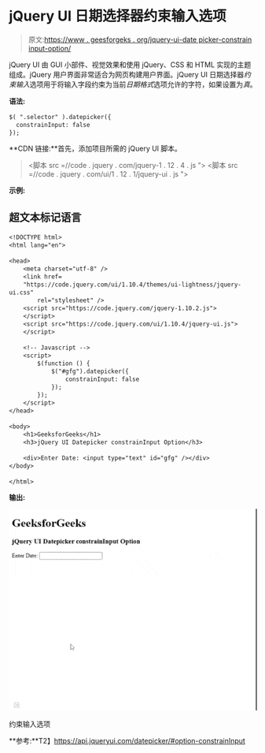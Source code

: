 # jQuery UI 日期选择器约束输入选项

> 原文:[https://www . geesforgeks . org/jquery-ui-date picker-constrain input-option/](https://www.geeksforgeeks.org/jquery-ui-datepicker-constraininput-option/)

jQuery UI 由 GUI 小部件、视觉效果和使用 jQuery、CSS 和 HTML 实现的主题组成。jQuery 用户界面非常适合为网页构建用户界面。jQuery UI 日期选择器*约束输入*选项用于将输入字段约束为当前*日期格式*选项允许的字符，如果设置为*真*。

**语法:**

```
$( ".selector" ).datepicker({
  constrainInput: false
});
```

**CDN 链接:**首先，添加项目所需的 jQuery UI 脚本。

> <link rel="”stylesheet”" href="”//code.jquery.com/ui/1.12.1/themes/smoothness/jquery-ui.css”">
> <脚本 src =//code . jquery . com/jquery-1 . 12 . 4 . js "></脚本>
> <脚本 src =//code . jquery . com/ui/1 . 12 . 1/jquery-ui . js "></脚本>

**示例:**

## 超文本标记语言

```
<!DOCTYPE html>
<html lang="en">

<head>
    <meta charset="utf-8" />
    <link href=
    "https://code.jquery.com/ui/1.10.4/themes/ui-lightness/jquery-ui.css"
        rel="stylesheet" />
    <script src="https://code.jquery.com/jquery-1.10.2.js">
    </script>
    <script src="https://code.jquery.com/ui/1.10.4/jquery-ui.js">
    </script>

    <!-- Javascript -->
    <script>
        $(function () {
            $("#gfg").datepicker({
                constrainInput: false
            });
        });
    </script>
</head>

<body>
    <h1>GeeksforGeeks</h1>
    <h3>jQuery UI Datepicker constrainInput Option</h3>

    <div>Enter Date: <input type="text" id="gfg" /></div>
</body>

</html>
```

**输出:**

![](img/797c6a2e25b6b717f2a30f1608b81256.png)

约束输入选项

**参考:**T2】https://api.jqueryui.com/datepicker/#option-constrainInput